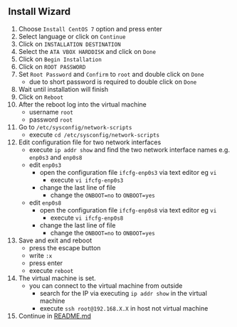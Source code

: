 ## Install Wizard

1. Choose `Install CentOS 7` option and press enter
2. Select language or click on `Continue`
3. Click on `INSTALLATION DESTINATION`
4. Select the `ATA VBOX HARDDISK` and click on `Done`
5. Click on `Begin Installation`
6. Click on `ROOT PASSWORD`
7. Set `Root Password` and `Confirm` to `root` and double click on `Done`
    - due to short password is required to double click on `Done`
8. Wait until installation will finish
9. Click on `Reboot`
10. After the reboot log into the virtual machine
    - username `root`
    - password `root`
11. Go to `/etc/sysconfig/network-scripts`
    - execute `cd /etc/sysconfig/network-scripts`
12. Edit configuration file for two network interfaces
    - execute `ip addr show` and find the two network interface names e.g. `enp0s3` and `enp0s8`
    - edit `enp0s3`
        - open the configuration file `ifcfg-enp0s3` via text editor eg `vi`
            - execute `vi ifcfg-enp0s3`
        - change the last line of file
            - change the `ONBOOT=no` to `ONBOOT=yes`
    - edit `enp0s8`
        - open the configuration file `ifcfg-enp0s8` via text editor eg `vi`
            - execute `vi ifcfg-enp0s8`
        - change the last line of file
            - change the `ONBOOT=no` to `ONBOOT=yes`
13. Save and exit and reboot
    - press the escape button
    - write `:x`
    - press enter
    - execute `reboot`
14. The virtual machine is set.
    - you can connect to the virtual machine from outside
        - search for the IP via executing `ip addr show` in the virtual machine
        - execute `ssh root@192.168.X.X` in host not virtual machine
15. Continue in [README.md](https://github.com/europ/VUTBR-FIT-BT-IMPL/blob/master/README.md)
